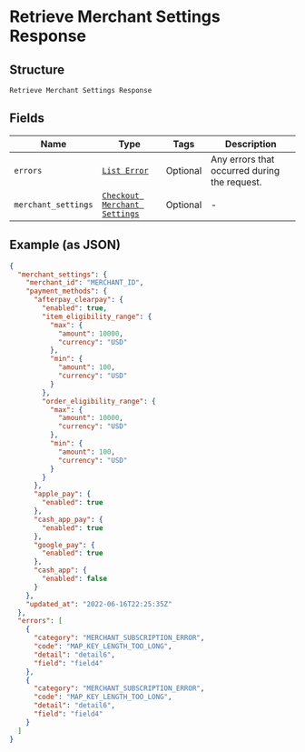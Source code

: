 
# Retrieve Merchant Settings Response

## Structure

`Retrieve Merchant Settings Response`

## Fields

| Name | Type | Tags | Description |
|  --- | --- | --- | --- |
| `errors` | [`List Error`](../../doc/models/error.md) | Optional | Any errors that occurred during the request. |
| `merchant_settings` | [`Checkout Merchant Settings`](../../doc/models/checkout-merchant-settings.md) | Optional | - |

## Example (as JSON)

```json
{
  "merchant_settings": {
    "merchant_id": "MERCHANT_ID",
    "payment_methods": {
      "afterpay_clearpay": {
        "enabled": true,
        "item_eligibility_range": {
          "max": {
            "amount": 10000,
            "currency": "USD"
          },
          "min": {
            "amount": 100,
            "currency": "USD"
          }
        },
        "order_eligibility_range": {
          "max": {
            "amount": 10000,
            "currency": "USD"
          },
          "min": {
            "amount": 100,
            "currency": "USD"
          }
        }
      },
      "apple_pay": {
        "enabled": true
      },
      "cash_app_pay": {
        "enabled": true
      },
      "google_pay": {
        "enabled": true
      },
      "cash_app": {
        "enabled": false
      }
    },
    "updated_at": "2022-06-16T22:25:35Z"
  },
  "errors": [
    {
      "category": "MERCHANT_SUBSCRIPTION_ERROR",
      "code": "MAP_KEY_LENGTH_TOO_LONG",
      "detail": "detail6",
      "field": "field4"
    },
    {
      "category": "MERCHANT_SUBSCRIPTION_ERROR",
      "code": "MAP_KEY_LENGTH_TOO_LONG",
      "detail": "detail6",
      "field": "field4"
    }
  ]
}
```

